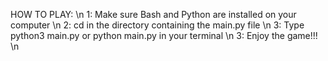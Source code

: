 HOW TO PLAY: \n
  1: Make sure Bash and Python are installed on your computer \n
  2: cd in the directory containing the main.py file \n
  3: Type python3 main.py or python main.py in your terminal \n
  3: Enjoy the game!!!  \n

  
